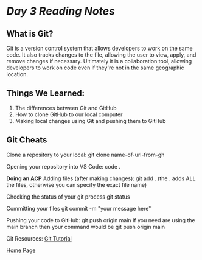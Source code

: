 # *Day 3 Reading Notes*

## What is Git?
Git is a version control system that allows developers to work on the same code. It also tracks changes to the file, allowing the user to view, apply, and remove changes if necessary. Ultimately it is a collaboration tool, allowing developers to work on code even if they're not in the same geographic location.


## Things We Learned:

1. The differences between Git and GitHub
1. How to clone GitHub to our local computer
1. Making local changes using Git and pushing them to GitHub

## Git Cheats

Clone a repository to your local: git clone name-of-url-from-gh

Opening your repository into VS Code: code .

**Doing an ACP**
Adding files (after making changes): git add . (the . adds ALL the files, otherwise you can specify the exact file name)

Checking the status of your git process git status

Committing your files git commit -m "your message here"

Pushing your code to GitHub: git push origin main  If you need are using the main branch then your command would be git push origin main


Git Resources:
[Git Tutorial](https://blog.udemy.com/git-tutorial-a-comprehensive-guide/#7_3)


[Home Page](index.md
)